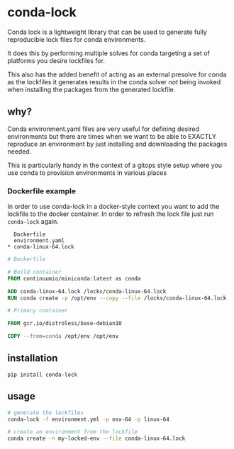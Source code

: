 # conda-lock

Conda lock is a lightweight library that can be used to generate fully reproducible lock files for conda environments.

It does this by performing multiple solves for conda targeting a set of platforms you desire lockfiles for.

This also has the added benefit of acting as an external presolve for conda as the lockfiles it generates
results in the conda solver *not* being invoked when installing the packages from the generated lockfile.

## why?

Conda environment.yaml files are very useful for defining desired environments but there are times when we want to
be able to EXACTLY reproduce an environment by just installing and downloading the packages needed.

This is particularly handy in the context of a gitops style setup where you use conda to provision environments in
various places

### Dockerfile example

In order to use conda-lock in a docker-style context you want to add the lockfile to the 
docker container.  In order to refresh the lock file just run `conda-lock` again.
```
  Dockerfile
  environment.yaml
* conda-linux-64.lock
```

```Dockerfile
# Dockerfile

# Build container
FROM continuumio/miniconda:latest as conda

ADD conda-linux-64.lock /locks/conda-linux-64.lock
RUN conda create -p /opt/env --copy --file /locks/conda-linux-64.lock

# Primary container

FROM gcr.io/distroless/base-debian10

COPY --from=conda /opt/env /opt/env
```

## installation

```
pip install conda-lock
```

## usage

```bash
# generate the lockfiles
conda-lock -f environment.yml -p osx-64 -p linux-64

# create an environment from the lockfile
conda create -n my-locked-env --file conda-linux-64.lock
```

